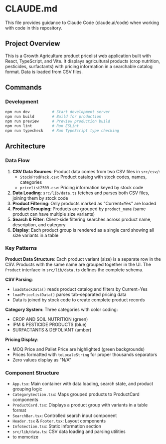 # CLAUDE.md

This file provides guidance to Claude Code (claude.ai/code) when working with code in this repository.

## Project Overview

This is a Growth Agriculture product pricelist web application built with React, TypeScript, and Vite. It displays agricultural products (crop nutrition, pesticides, surfactants) with pricing information in a searchable catalog format. Data is loaded from CSV files.

## Commands

### Development
```bash
npm run dev          # Start development server
npm run build        # Build for production
npm run preview      # Preview production build
npm run lint         # Run ESLint
npm run typecheck    # Run TypeScript type checking
```

## Architecture

### Data Flow
1. **CSV Data Sources**: Product data comes from two CSV files in `src/csv/`:
   - `StockProdPack.csv`: Product catalog with stock codes, names, categories
   - `pricelist2509.csv`: Pricing information keyed by stock code
2. **Data Loading**: `src/lib/data.ts` fetches and parses both CSV files, joining them by stock code
3. **Product Filtering**: Only products marked as "Current=Yes" are loaded
4. **Product Grouping**: Products are grouped by `product_name` (same product can have multiple size variants)
5. **Search & Filter**: Client-side filtering searches across product name, description, and category
6. **Display**: Each product group is rendered as a single card showing all size variants in a table

### Key Patterns

**Product Data Structure**: Each product variant (size) is a separate row in the CSV. Products with the same name are grouped together in the UI. The `Product` interface in `src/lib/data.ts` defines the complete schema.

**CSV Parsing**:
- `loadStockData()` reads product catalog and filters by Current=Yes
- `loadPricelistData()` parses tab-separated pricing data
- Data is joined by stock code to create complete product records

**Category System**: Three categories with color coding:
- CROP AND SOIL NUTRITION (green)
- IPM & PESTICIDE PRODUCTS (blue)
- SURFACTANTS & DEFOLIANT (amber)

**Pricing Display**:
- MOQ Price and Pallet Price are highlighted (green backgrounds)
- Prices formatted with `toLocaleString` for proper thousands separators
- Zero values display as "N/A"

### Component Structure

- `App.tsx`: Main container with data loading, search state, and product grouping logic
- `CategorySection.tsx`: Maps grouped products to ProductCard components
- `ProductCard.tsx`: Displays a product group with variants in a table format
- `SearchBar.tsx`: Controlled search input component
- `Header.tsx` & `Footer.tsx`: Layout components
- `InfoSection.tsx`: Static information section
- `src/lib/data.ts`: CSV data loading and parsing utilities
- to memorize